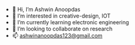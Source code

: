 - 👋 Hi, I’m Ashwin Anoopdas
- 👀 I’m interested in creative-design, IOT
- 🌱 I’m currently learning electronic engineering
- 💞️ I’m looking to collaborate on research 
- 📫 ashwinanoopdas123@gmail.com

<!---
Ashwin13456/Ashwin13456 is a ✨ special ✨ repository because its `README.md` (this file) appears on your GitHub profile.
You can click the Preview link to take a look at your changes.
--->
